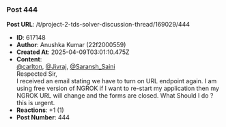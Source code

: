 ### Post 444
**Post URL**: /t/project-2-tds-solver-discussion-thread/169029/444
- **ID**: 617148
- **Author**: Anushka Kumar (22f2000559)
- **Created At**: 2025-04-09T03:01:10.475Z
- **Content**:  
  <a class="mention" href="/u/carlton">@carlton</a>, <a class="mention" href="/u/jivraj">@Jivraj</a>, <a class="mention" href="/u/saransh_saini">@Saransh_Saini</a><br>
Respected Sir,<br>
I received an email stating we have to turn on URL endpoint again. I am using free version of NGROK if I want to re-start my application then my NGROK URL  will change and the forms are closed. What Should I do ? this is urgent.
- **Reactions**: +1 (1)
- **Post Number**: 444

